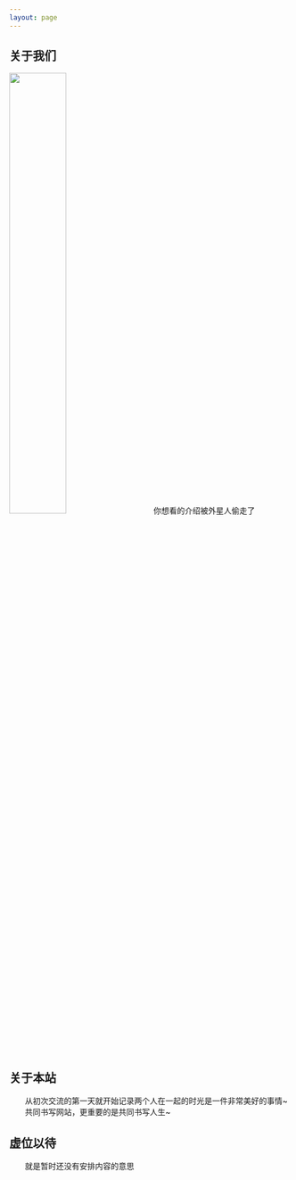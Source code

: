 ```yaml
---
layout: page
---
```


## 关于我们  

 <img src="http://github.com/xinchishenwang/xinchishenwang.github.io/raw/master/images/nop.png"  height="45%" />  
　　你想看的介绍被外星人偷走了  
  
## 关于本站
　　从初次交流的第一天就开始记录两个人在一起的时光是一件非常美好的事情~  
　　共同书写网站，更重要的是共同书写人生~

## 虚位以待
　　就是暂时还没有安排内容的意思


